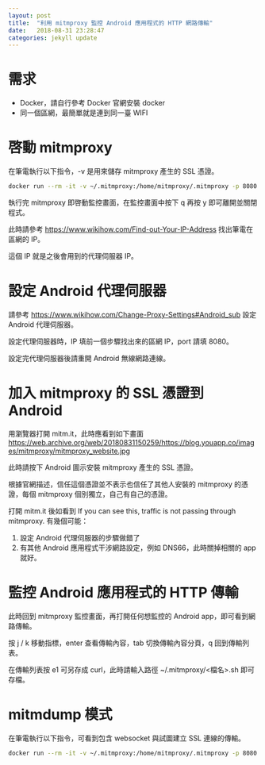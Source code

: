 ```yaml
---
layout: post
title:  "利用 mitmproxy 監控 Android 應用程式的 HTTP 網路傳輸"
date:   2018-08-31 23:28:47
categories: jekyll update
---
```


# 需求

- Docker，請自行參考 Docker 官網安裝 docker
- 同一個區網，最簡單就是連到同一臺 WIFI

# 啓動 mitmproxy

在筆電執行以下指令，-v 是用來儲存 mitmproxy 產生的 SSL 憑證。

```sh
docker run --rm -it -v ~/.mitmproxy:/home/mitmproxy/.mitmproxy -p 8080:8080 mitmproxy/mitmproxy
```

執行完 mitmproxy 即啓動監控畫面，在監控畫面中按下 q 再按 y 即可離開並關閉程式。

此時請參考 <https://www.wikihow.com/Find-out-Your-IP-Address> 找出筆電在區網的 IP。

這個 IP 就是之後會用到的代理伺服器 IP。

# 設定 Android 代理伺服器

請參考 <https://www.wikihow.com/Change-Proxy-Settings#Android_sub> 設定 Android 代理伺服器。

設定代理伺服器時，IP 填前一個步驟找出來的區網 IP，port 請填 8080。

設定完代理伺服器後請重開 Android 無線網路連線。

# 加入 mitmproxy 的 SSL 憑證到 Android

用瀏覽器打開 mitm.it，此時應看到如下畫面 <https://web.archive.org/web/20180831150259/https://blog.youapp.co/images/mitmproxy/mitmproxy_website.jpg>

此時請按下 Android 圖示安裝 mitmproxy 產生的 SSL 憑證。

根據官網描述，信任這個憑證並不表示也信任了其他人安裝的 mitmproxy 的憑證，每個 mitmproxy 個別獨立，自己有自己的憑證。

打開 mitm.it 後如看到 If you can see this, traffic is not passing through mitmproxy. 有幾個可能：

1. 設定 Android 代理伺服器的步驟做錯了
2. 有其他 Android 應用程式干涉網路設定，例如 DNS66，此時關掉相關的 app 就好。

# 監控 Android 應用程式的 HTTP 傳輸

此時回到 mitmproxy 監控畫面，再打開任何想監控的 Android app，即可看到網路傳輸。

按 j / k 移動指標，enter 查看傳輸內容，tab 切換傳輸內容分頁，q 回到傳輸列表。

在傳輸列表按 e1 可另存成 curl，此時請輸入路徑 ~/.mitmproxy/<檔名>.sh 即可存檔。

# mitmdump 模式

在筆電執行以下指令，可看到包含 websocket 與試圖建立 SSL 連線的傳輸。

```sh
docker run --rm -it -v ~/.mitmproxy:/home/mitmproxy/.mitmproxy -p 8080:8080 mitmproxy/mitmproxy mitmdump -p 8080
```

